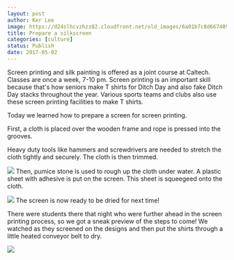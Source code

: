 ```yaml
---
layout: post
author: Ker Lee
image: https://d24slhcvzhzz82.cloudfront.net/old_images/6a01b7c8d66748970b01b8d278a4ae970c-320wi.jpg
title: Prepare a silkscreen
categories: [culture]
status: Publish
date: 2017-05-02
---
```


Screen printing and silk painting is offered as a joint course at Caltech. Classes are once a week, 7-10 pm. Screen printing is an important skill because that's how seniors make T shirts for Ditch Day and also fake Ditch Day stacks throughout the year. Various sports teams and clubs also use these screen printing facilities to make T shirts.

Today we learned how to prepare a screen for screen printing.

First, a cloth is placed over the wooden frame and rope is pressed into the grooves.

Heavy duty tools like hammers and screwdrivers are needed to stretch the cloth tightly and securely. The cloth is then trimmed.


![](https://d24slhcvzhzz82.cloudfront.net/old_images/caltech_as_it_happens/6a0105349b8251970b01bb099166fb970d.jpg)
Then, pumice stone is used to rough up the cloth under water. A plastic sheet with adhesive is put on the screen. This sheet is squeegeed onto the cloth.


![](https://d24slhcvzhzz82.cloudfront.net/old_images/caltech_as_it_happens/6a0105349b8251970b01b8d278a4d1970c.jpg)
The screen is now ready to be dried for next time!

There were students there that night who were further ahead in the screen printing process, so we got a sneak preview of the steps to come! We watched as they screened on the designs and then put the shirts through a little heated conveyor belt to dry.


![](https://d24slhcvzhzz82.cloudfront.net/old_images/caltech_as_it_happens/6a0105349b8251970b01bb09916735970d.jpg)
